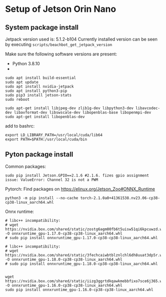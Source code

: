 # Setup of Jetson Orin Nano

## System package install
Jetpack version used is: 5.1.2-b104
Currently installed version can be seen by executing `scripts/beachbot_get_jetpack_version`

Make sure the following software versions are present:
- Python 3.8.10
- 


```
sudo apt install build-essential 
sudo apt update
sudo apt install nvidia-jetpack
sudo apt install python3-pip
sudo pip3 install jetson-stats
sudo reboot
```

```
sudo apt-get install libjpeg-dev zlib1g-dev libpython3-dev libavcodec-dev libavformat-dev libswscale-dev libopenblas-base libopenmpi-dev
sudo apt-get install libopenblas-dev
```

add to bashrc:
```
export LD_LIBRARY_PATH=/usr/local/cuda/lib64
export PATH=$PATH:/usr/local/cuda/bin
```




## Pyton package install
Common packages:
```
sudo pip install Jetson.GPIO==2.1.6 #2.1.6. fizes gpio assignment issue: ValueError: Channel 32 is not a PWM
```

Pytorch:
Find packages on https://elinux.org/Jetson_Zoo#ONNX_Runtime

```
python3 -m pip install --no-cache torch-2.1.0a0+41361538.nv23.06-cp38-cp38-linux_aarch64.whl
```


Onnx runtime:
```
# libc++ incompatibility:
# wget https://nvidia.box.com/shared/static/zostg6agm00fb6t5uisw51qi6kpcuwzd.whl -O onnxruntime_gpu-1.17.0-cp38-cp38-linux_aarch64.whl
# sudo pip install onnxruntime_gpu-1.17.0-cp38-cp38-linux_aarch64.whl

# libc++ incompatibility:
# wget https://nvidia.box.com/shared/static/3fechcaiwbtblznlchl6dh8uuat3dp5r.whl -O onnxruntime_gpu-1.18.0-cp38-cp38-linux_aarch64.whl
# sudo pip install onnxruntime_gpu-1.18.0-cp38-cp38-linux_aarch64.whl


wget https://nvidia.box.com/shared/static/iizg3ggrtdkqawkmebbfixo7sce6j365.whl -O onnxruntime_gpu-1.16.0-cp38-cp38-linux_aarch64.whl
sudo pip install onnxruntime_gpu-1.16.0-cp38-cp38-linux_aarch64.whl
```
